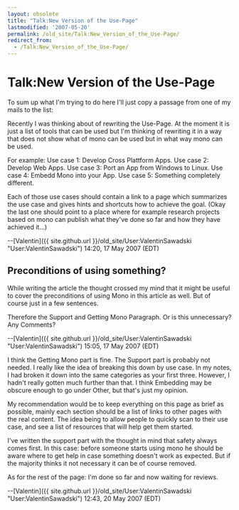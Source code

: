 ```yaml
---
layout: obsolete
title: "Talk:New Version of the Use-Page"
lastmodified: '2007-05-20'
permalink: /old_site/Talk:New_Version_of_the_Use-Page/
redirect_from:
  - /Talk:New_Version_of_the_Use-Page/
---
```


Talk:New Version of the Use-Page
================================

To sum up what I'm trying to do here I'll just copy a passage from one of my mails to the list:

Recently I was thinking about of rewriting the Use-Page. At the moment it is just a list of tools that can be used but I'm thinking of rewriting it in a way that does not show what of mono can be used but in what way mono can be used.

For example: Use case 1: Develop Cross Plattform Apps. Use case 2: Develop Web Apps. Use case 3: Port an App from Windows to Linux. Use case 4: Embedd Mono into your App. Use case 5: Something completely different.

Each of those use cases should contain a link to a page which summarizes the use case and gives hints and shortcuts how to achieve the goal. (Okay the last one should point to a place where for example research projects based on mono can publish what they've done so far and how they have achieved it...)

--[Valentin]({{ site.github.url }}/old_site/User:ValentinSawadski "User:ValentinSawadski") 14:20, 17 May 2007 (EDT)

Preconditions of using something?
---------------------------------

While writing the article the thought crossed my mind that it might be useful to cover the preconditions of using Mono in this article as well. But of course just in a few sentences.

Therefore the Support and Getting Mono Paragraph. Or is this unnecessary? Any Comments?

--[Valentin]({{ site.github.url }}/old_site/User:ValentinSawadski "User:ValentinSawadski") 15:05, 17 May 2007 (EDT)

I think the Getting Mono part is fine. The Support part is probably not needed. I really like the idea of breaking this down by use case. In my notes, I had broken it down into the same categories as your first three. However, I hadn't really gotten much further than that. I think Embedding may be obscure enough to go under Other, but that's just my opinion.

My recommendation would be to keep everything on this page as brief as possible, mainly each section should be a list of links to other pages with the real content. The idea being to allow people to quickly scan to their use case, and see a list of resources that will help get them started.

I've written the support part with the thought in mind that safety always comes first. In this case: before someone starts using mono he should be aware where to get help in case something doesn't work as expected. But if the majority thinks it not necessary it can be of course removed.

As for the rest of the page: I'm done so far and now waiting for reviews.

--[Valentin]({{ site.github.url }}/old_site/User:ValentinSawadski "User:ValentinSawadski") 12:43, 20 May 2007 (EDT)

